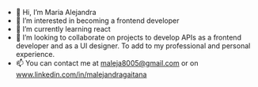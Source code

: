 - 👋 Hi, I’m Maria Alejandra
- 👀 I’m interested in becoming a frontend developer
- 🌱 I’m currently learning react
- 💞️ I’m looking to collaborate on projects to develop APIs as a frontend developer and as a UI designer. To add to my professional and personal experience.
- 📫 You can contact me at maleja8005@gmail.com or on www.linkedin.com/in/malejandragaitana

<!---
Maga8005/Maga8005 is a ✨ special ✨ repository because its `README.md` (this file) appears on your GitHub profile.
You can click the Preview link to take a look at your changes.
--->
